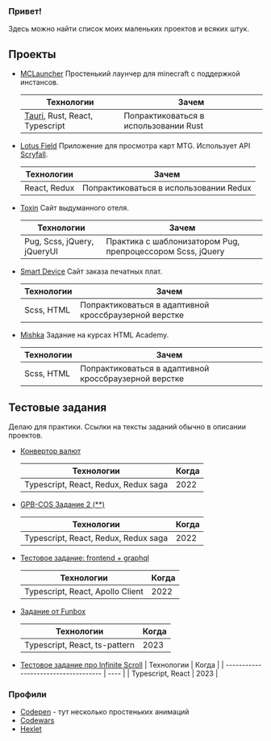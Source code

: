 ### Привет!

Здесь можно найти список моих маленьких проектов и всяких штук.

## Проекты

- [MCLauncher](https://github.com/qrxt/mclauncher)
    Простенький лаунчер для minecraft с поддержкой инстансов.

    | Технологии | Зачем |
    | ----------- | ----------- |
    | [Tauri](https://tauri.app/), Rust, React, Typescript | Попрактиковаться в использовании Rust |

- [Lotus Field](https://github.com/qrxt/lotus-field)
    Приложение для просмотра карт MTG. Использует API [Scryfall](https://scryfall.com/). 

    | Технологии | Зачем |
    | ----------- | ----------- |
    | React, Redux | Попрактиковаться в использовании Redux |

- [Toxin](https://github.com/qrxt/toxin)
    Сайт выдуманного отеля.

    | Технологии | Зачем |
    | ----------- | ----------- |
    | Pug, Scss, jQuery, jQueryUI | Практика с шаблонизатором Pug, препроцессором Scss, jQuery |

- [Smart Device](https://github.com/qrxt/smart-device)
    Сайт заказа печатных плат.

    | Технологии | Зачем |
    | ----------- | ----------- |
    | Scss, HTML | Попрактиковаться в адаптивной кроссбраузерной верстке |
    
- [Mishka](https://github.com/qrxt/mishka)
    Задание на курсах HTML Academy.

    | Технологии | Зачем |
    | ----------- | ----------- |
    | Scss, HTML | Попрактиковаться в адаптивной кроссбраузерной верстке |

## Тестовые задания

Делаю для практики.
Ссылки на тексты заданий обычно в описании проектов.

- [Конвертор валют](https://github.com/qrxt/currency)

    |     Технологии      |         Когда         |
    | ------------------------------------ | ---- |
    | Typescript, React, Redux, Redux saga | 2022 |

- [GPB-COS Задание 2 (**)](https://github.com/qrxt/test-work-gpb-cos-2)

    |     Технологии      |         Когда         |
    | ------------------------------------ | ---- |
    | Typescript, React, Redux, Redux saga | 2022 |
    
 - [Тестовое задание: frontend + graphql](https://github.com/qrxt/test-github-graphql-issues)

    |     Технологии      |         Когда         |
    | ------------------------------------ | ---- |
    | Typescript, React, Apollo Client     | 2022 |
    
- [Задание от Funbox](https://github.com/qrxt/funbox-test)

    |     Технологии      |         Когда         |
    | ------------------------------------ | ---- |
    | Typescript, React, ts-pattern | 2023 |
    
- [Тестовое задание про Infinite Scroll](https://github.com/qrxt/test-infinite-scroll)
    |     Технологии      |         Когда         |
    | ------------------------------------ | ---- |
    | Typescript, React | 2023 |
    
### Профили
- [Codepen](https://codepen.io/qrx357) - тут несколько простеньких анимаций
- [Codewars](https://www.codewars.com/users/____________/)
- [Hexlet](https://ru.hexlet.io/u/user-e954b317dfdf187f)
